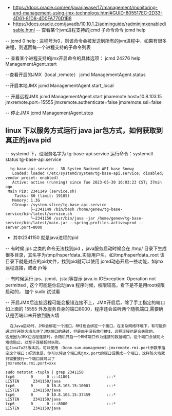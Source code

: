 - https://docs.oracle.com/en/java/javase/17/management/monitoring-and-management-using-jmx-technology.html#GUID-805517EC-2D33-4D61-81D8-4D0FA770D1B8
- https://docs.oracle.com/javadb/10.10.1.2/adminguide/radminjmxenabledisable.html
-- 查看某个jvm进程支持的jcmd 子命令命令
jcmd <pid> help
 
 -- jcmd 0 help : 进程号为0，则该命令会被发送到所有的jvm进程中，如果有很多进程，则返回每一个进程支持的子命令列表
 
 -- 查看某个进程支持的jmx开启命令的具体选项：
 jcmd 24276 help ManagementAgent.start

--查看开启的JMX（local ,remote）
jcmd <pid> ManagementAgent.status  

--开启本地JMX
jcmd <pid> ManagementAgent.start_local

-- 开启远程JMX
jcmd <pid> ManagementAgent.start jmxremote.host=10.8.103.15  jmxremote.port=15555 jmxremote.authenticate=false jmxremote.ssl=false
 
-- 停止JMX
 jcmd <pid> ManagementAgent.stop
  
 ## linux 下以服务方式运行 java  jar包方式，如何获取到真正的java pid
  -- systemd 下，设服务名字为 tg-base-api.service
  运行命令：systemctl status tg-base-api.service 
  ```
    tg-base-api.service - 3D System Backend API base Snowy
     Loaded: loaded (/etc/systemd/system/tg-base-api.service; disabled; vendor preset: enabled)
     Active: active (running) since Tue 2023-05-30 16:03:23 CST; 37min ago
   Main PID: 2341149 (service.sh)
      Tasks: 80 (limit: 19105)
     Memory: 1.3G
     CGroup: /system.slice/tg-base-api.service
             ├─2341149 /bin/bash /home/genew/tg-base-service/bin/latest/service.sh
             └─2341150 /usr/bin/java -jar /home/genew/tg-base-service/bin/latest/main.jar --spring.profiles.active=prod --server.port=8000
  ```
  - 其中2341150 就是java进程的pid
  
  -- 有时候 jps 之类的命令无法找到pid ，java服务启动时候会在 /tmp/ 目录下生成很多目录，其名字为/tmp/hsperfdata_实际用户名，如/tmp/hsperfdata_root
  该目录下就是对应的pid文件，找到pid就可以使用 jcmd动态开启一些功能，如jmx远程连接，或者 jfr等
  
  -- 有时候运行 jps、jcmd、jstat等提示 java.io.IOException: Operation not permitted , 这个可能是你启动java 程序时候，权限较高，看下是不是用root权限启动的，
  加个 sudo 试试看
 
 -- 开启JMX后连接远程可能会报错连接不上，JMX开启后，除了手工指定的端口如上面的 15555 外及服务自身的端口8000，程序还会监听两个随机端口,需要确认是否端口未开放到防火墙
 ```
   在Java启动时，JMX会绑定一个接口，RMI也会绑定一个接口，在复杂网络环境下，有可能你通过打开防火墙允许了JMX端口的通过，但是由于没有放行RMI，远程连接也是会失败的。
这是因为JMX在远程连接时，会随机开启一个RMI端口作为连接的数据端口，这个端口会被防火墙给阻止，以至于连接超时失败。
 在Java7u25版本后，可以使用 -Dcom.sun.management.jmxremote.rmi.port参数来指定这个端口；好消息是，你可以将这个端口和jmx.port的端口设置成一个端口，这样防火墙就只需要放行一个端口就可以了
 jmxremote.rmi.port=xxx
 ```
 ```
 sudo netstat -tupln | grep 2341150
 tcp6       0      0 :::41801                :::*                    LISTEN      2341150/java
 tcp6       0      0 10.8.103.15:10001       :::*                    LISTEN      2341150/java
 tcp6       0      0 10.8.103.15:37459       :::*                    LISTEN      2341150/java
 tcp6       0      0 :::8000                 :::*                    LISTEN      2341150/java
 ```
